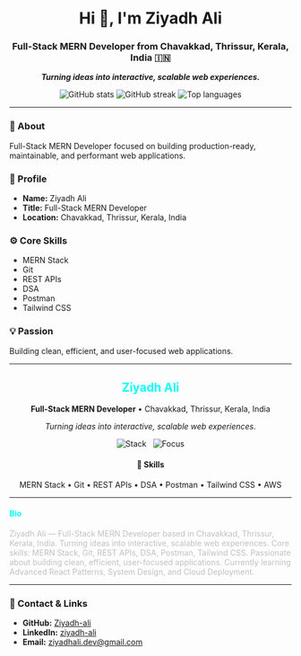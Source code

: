 <!--
Three professional top-section designs for your README.
All are dark-theme optimized to match GitHub's dark mode.
-->

<!-- ===========================
     DESIGN A — Professional Hero (Dark Theme)
     Two-column hero with dynamic cards
     =========================== -->
<h1 align="center">Hi 👋, I'm Ziyadh Ali</h1>
<h3 align="center">Full-Stack MERN Developer from Chavakkad, Thrissur, Kerala, India 🇮🇳</h3>

<p align="center">
  <strong><em>Turning ideas into interactive, scalable web experiences.</em></strong>
</p>

<p align="center">
  <!-- Professional dynamic cards in dark mode -->
  <img alt="GitHub stats" src="https://github-readme-stats.vercel.app/api?username=Ziyadh-ali&show_icons=true&theme=tokyonight" />
  <img alt="GitHub streak" src="https://github-readme-streak-stats.herokuapp.com?user=Ziyadh-ali&theme=tokyonight" />
  <img alt="Top languages" src="https://github-readme-stats.vercel.app/api/top-langs/?username=Ziyadh-ali&layout=compact&theme=tokyonight" />
</p>

---

### 💫 About
Full-Stack MERN Developer focused on building production-ready, maintainable, and performant web applications.

### 👤 Profile
- **Name:** Ziyadh Ali  
- **Title:** Full-Stack MERN Developer  
- **Location:** Chavakkad, Thrissur, Kerala, India

### ⚙️ Core Skills
- MERN Stack  
- Git  
- REST APIs  
- DSA  
- Postman  
- Tailwind CSS

### 💡 Passion
Building clean, efficient, and user-focused web applications.

---

<!-- ===========================
     DESIGN B — Clean Card (Dark Themed)
     Compact, centered, modern card layout
     =========================== -->
<div align="center">

  <h2 style="color:#00FFFF;">Ziyadh Ali</h2>
  <p><strong>Full-Stack MERN Developer</strong> • Chavakkad, Thrissur, Kerala, India</p>
  <p><em>Turning ideas into interactive, scalable web experiences.</em></p>

  <!-- Dark-styled badges -->
  <img alt="Stack" src="https://img.shields.io/badge/Stack-MERN-0A0A0A?style=for-the-badge&logo=react&logoColor=00FFFF" />
  &nbsp;
  <img alt="Focus" src="https://img.shields.io/badge/Focus-Scalable%20Web%20Apps-0A0A0A?style=for-the-badge&logo=visualstudiocode&logoColor=00FFFF" />

  <h4>🧠 Skills</h4>
  <p>
    MERN Stack • Git • REST APIs • DSA • Postman • Tailwind CSS • AWS
  </p>
</div>

---

<!-- ===========================
     DESIGN C — Compact Inline (Dark-Friendly)
     Minimal paragraph-style header
     =========================== -->
<h4 style="color:#00FFFF;">Bio</h4>
<p>
  <span style="color:#C0C0C0;">
  Ziyadh Ali — Full-Stack MERN Developer based in Chavakkad, Thrissur, Kerala, India.  
  Turning ideas into interactive, scalable web experiences.  
  Core skills: MERN Stack, Git, REST APIs, DSA, Postman, Tailwind CSS.  
  Passionate about building clean, efficient, user-focused applications.  
  Currently learning Advanced React Patterns, System Design, and Cloud Deployment.
  </span>
</p>

---

### 🔗 Contact & Links
- **GitHub:** [Ziyadh-ali](https://github.com/Ziyadh-ali)  
- **LinkedIn:** [ziyadh-ali](https://www.linkedin.com/in/ziyadh-ali/)  
- **Email:** ziyadhali.dev@gmail.com
